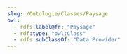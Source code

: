 ```yaml
---
slug: /Ontologie/Classes/Paysage
owl:
  - rdfs:label@fr: "Paysage"
  - rdf:type: "owl:Class"
  - rdfs:subClassOf: "Data Provider"
---
```


<OntologyTable frontMatter={frontMatter}/>
